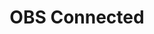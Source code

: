 ---
title: OBS Connected
description: Trigger for when OBS is Connected
version: 0.2.0
parameters:
  - name: Connection
    import: obs-studio/connection
variables:
  - name: obs.id
    type: string
    description: The connection id
  - name: obs.name
    type: string
    description: The name of the connection
    value: Main OBS
  - name: obs.host
    type: string
    description: The IP Address of the OBS connection
    value: 127.0.0.1
  - name: obs.studioVersion
    type: string
    description: The current OBS Studio version
    value: 30.0.0
  - name: obs.websocketVersion
    type: string
    description: The current OBS websocket version
    value: 5.1.0
---